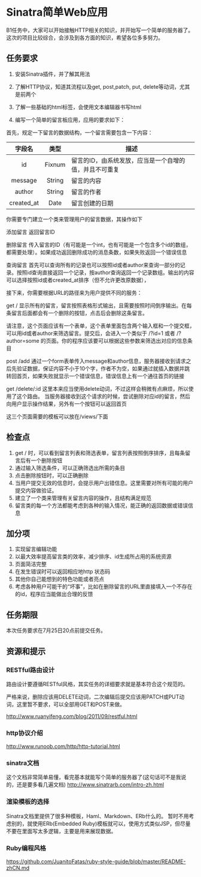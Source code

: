 # Sinatra简单Web应用

B1任务中，大家可以开始接触HTTP相关的知识，并开始写一个简单的服务器了。这次的项目比较综合，会涉及到各方面的知识，希望各位多多努力。

## 任务要求

1. 安装Sinatra插件，并了解其用法

2. 了解HTTP协议，知道其流程以及get, post,patch, put, delete等动词，尤其是前两个

3. 了解一些基础的html标签，会使用文本编辑器书写html

4. 编写一个简单的留言板应用，应用的要求如下：

首先，规定一下留言的数据结构，一个留言需要包含一下内容：

|字段名    |类型  |描述|
|:--------:|:----:|----|
|id        |Fixnum|留言的ID，由系统发放，应当是一个自增的值，并且不可重复|
|message   |String|留言的内容|
|author    |String|留言的作者|
|created_at|Date  |留言创建的日期|

你需要专门建立一个类来管理用户的留言数据，其操作如下

添加留言 返回留言ID

删除留言  传入留言的ID（有可能是一个int，也有可能是一个包含多个id的数组，都需要处理）。如果成功返回删除成功的消息条数，如果失败返回一个错误信息

查询留言  首先可以查询所有的记录也可以按照id或者author来查询一部分的记录。按照id查询直接返回一个记录，按author查询返回一个记录数组。输出的内容可以选择按照id或者created_at排序（但不允许更改原数据），

接下来，你需要根据URL的路径来为用户提供不同的服务：

get /
显示所有的留言，留言按照表格形式输出，且需要按照时间倒序输出。在每条留言后面都会有一个删除的按钮，点击后会删除这条留言。

请注意，这个页面应该有一个表单，这个表单里面包含两个输入框和一个提交框，可以用id或者author来筛选留言。提交后，会进入一个类似于 /?id=1 或者 /?author=some 的页面。你的程序应该要可以根据这些参数来筛选出对应的信息条目

post /add
通过一个form表单传入message和author信息，服务器接收到请求之后先验证数据，保证内容不小于10个字，作者不为空，如果通过就插入数据并跳转回首页，如果失败就显示一个错误信息，错误信息上有一个通往首页的链接

get /delete/:id
这里本来应当使用delete动词，不过这样会稍微有点麻烦，所以使用了这个路由。
当服务器接收到这个请求的时候，尝试删除对应id的留言，然后向用户显示操作结果，另外有一个按钮可以返回首页

这三个页面需要的模板可以放在/views/下面

## 检查点

1. get / 时，可以看到留言列表和筛选表单，留言列表按照倒序排序，且每条留言后有一个删除按钮
2. 通过输入筛选条件，可以正确筛选出所需的条目
3. 点击删除按钮时，可以正确删除
4. 当用户提交无效的信息时，会提示用户出错信息。这里需要对所有可能的用户提交内容做验证。
5. 建立了一个类来管理有关留言内容的操作，且结构满足规范
6. 留言类的每一个方法都能考虑到各种的输入情况，能正确的返回数据或错误信息


## 加分项

1. 实现留言编辑功能
2. 以最大效率提高留言类的效率，减少排序、id生成所占用的系统资源
3. 页面简洁完整
4. 在发生错误时可以返回相应地http 状态码
5. 其他你自己能想到的特色功能或者亮点
6. 考虑各种用户可能干的“坏事”，比如在删除留言的URL里直接填入一个不存在的id，程序应当能做出合理的反馈

## 任务期限

本次任务要求在7月25日20点前提交任务。

## 资源和提示

### RESTful路由设计

路由设计要遵循RESTful风格，其实任务的详细要求就是基本符合这个规范的。

严格来说，删除应该用DELETE动词，二次编辑后提交应该用PATCH或PUT动词，这里暂不要求，可以全部用GET和POST来做。

http://www.ruanyifeng.com/blog/2011/09/restful.html

### http协议介绍

http://www.runoob.com/http/http-tutorial.html

### sinatra文档

这个文档非常简单易懂，看完基本就能写个简单的服务器了(这句话可不是我说的，还是要多看几遍文档)
http://www.sinatrarb.com/intro-zh.html

### 渲染模板的选择

Sinatra文档里提供了很多种模板，Haml、Markdown、ERb什么的。
暂时不用考虑别的，就使用ERb(Embedded Ruby)模板就可以，使用方式类似JSP，但尽量不要在里面写太多逻辑，主要是用来展现数据。

### Ruby编程风格

https://github.com/JuanitoFatas/ruby-style-guide/blob/master/README-zhCN.md
